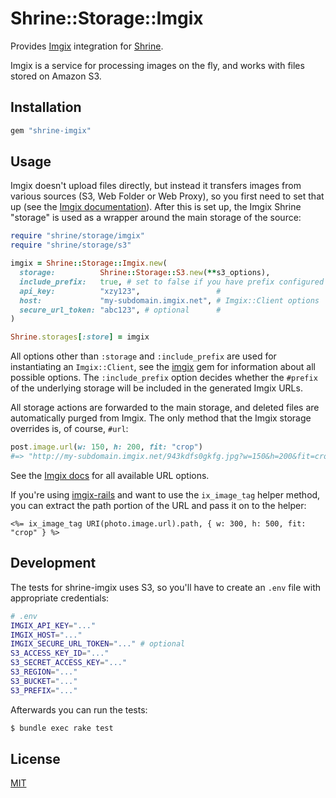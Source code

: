 # Shrine::Storage::Imgix

Provides [Imgix] integration for [Shrine].

Imgix is a service for processing images on the fly, and works with files
stored on Amazon S3.

## Installation

```ruby
gem "shrine-imgix"
```

## Usage

Imgix doesn't upload files directly, but instead it transfers images from
various sources (S3, Web Folder or Web Proxy), so you first need to set that up
(see the [Imgix documentation]). After this is set up, the Imgix Shrine
"storage" is used as a wrapper around the main storage of the source:

```rb
require "shrine/storage/imgix"
require "shrine/storage/s3"

imgix = Shrine::Storage::Imgix.new(
  storage:          Shrine::Storage::S3.new(**s3_options),
  include_prefix:   true, # set to false if you have prefix configured in Imgix source
  api_key:          "xzy123",                 #
  host:             "my-subdomain.imgix.net", # Imgix::Client options
  secure_url_token: "abc123", # optional      #
)

Shrine.storages[:store] = imgix
```

All options other than `:storage` and `:include_prefix` are used for
instantiating an `Imgix::Client`, see the [imgix] gem for information about all
possible options. The `:include_prefix` option decides whether the `#prefix`
of the underlying storage will be included in the generated Imgix URLs.

All storage actions are forwarded to the main storage, and deleted files are
automatically purged from Imgix. The only method that the Imgix storage
overrides is, of course, `#url`:

```rb
post.image.url(w: 150, h: 200, fit: "crop")
#=> "http://my-subdomain.imgix.net/943kdfs0gkfg.jpg?w=150&h=200&fit=crop"
```

See the [Imgix docs](https://www.imgix.com/docs/reference) for all available
URL options.

If you're using [imgix-rails] and want to use the `ix_image_tag` helper method,
you can extract the path portion of the URL and pass it on to the helper:

```erb
<%= ix_image_tag URI(photo.image.url).path, { w: 300, h: 500, fit: "crop" } %>
```

## Development

The tests for shrine-imgix uses S3, so you'll have to create an `.env` file with
appropriate credentials:

```sh
# .env
IMGIX_API_KEY="..."
IMGIX_HOST="..."
IMGIX_SECURE_URL_TOKEN="..." # optional
S3_ACCESS_KEY_ID="..."
S3_SECRET_ACCESS_KEY="..."
S3_REGION="..."
S3_BUCKET="..."
S3_PREFIX="..."
```

Afterwards you can run the tests:

```sh
$ bundle exec rake test
```

## License

[MIT](http://opensource.org/licenses/MIT)

[Imgix]: https://www.imgix.com/
[Shrine]: https://github.com/janko-m/shrine
[imgix]: https://github.com/imgix/imgix-rb
[Imgix documentation]: https://www.imgix.com/docs
[imgix-rails]: https://github.com/imgix/imgix-rails

